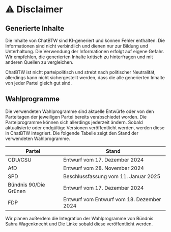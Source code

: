 # ⚠️ Disclaimer

## Generierte Inhalte
Die Inhalte von ChatBTW sind KI-generiert und können Fehler enthalten. Die Informationen sind nicht verbindlich und dienen nur zur Bildung und Unterhaltung. Die Verwendung der Informationen erfolgt auf eigene Gefahr. Wir empfehlen, die generierten Inhalte kritisch zu hinterfragen und mit anderen Quellen zu vergleichen. 

ChatBTW ist nicht parteipolitisch und strebt nach politischer Neutralität, allerdings kann nicht sichergestellt werden, dass die alle generierten Inhalte von jeder Partei gleich gut sind. 

## Wahlprogramme
Die verwendeten Wahlprogramme sind aktuelle Entwürfe oder von den Parteitagen der jeweiligen Partei bereits verabschiedet worden. Die Parteiprogramme können sich allerdings jederzeit ändern. Sobald aktualisierte oder endgültige Versionen veröffentlicht werden, werden diese in ChatBTW integriert.  Die folgende Tabelle zeigt den Stand der verwendeten Wahlprogramme.

| Partei                | Stand                                     |
|-----------------------|-------------------------------------------|
| CDU/CSU               | Entwurf vom 17. Dezember 2024             |
| AfD                   | Entwurf vom 28. November 2024             |
| SPD                   | Beschlussfassung vom 11. Januar 2025      |
| Bündnis 90/Die Grünen | Entwurf vom 17. Dezember 2024             |
| FDP                   | Entwurf vom Entwurf vom 18. Dezember 2024 |

Wir planen außerdem die Integration der Wahlprogramme von Bündnis Sahra Wagenknecht und Die Linke sobald diese veröffentlicht werden.
